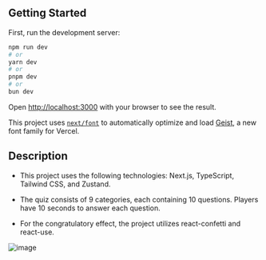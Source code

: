 ## Getting Started

First, run the development server:

```bash
npm run dev
# or
yarn dev
# or
pnpm dev
# or
bun dev
```

Open [http://localhost:3000](http://localhost:3000) with your browser to see the result.

This project uses [`next/font`](https://nextjs.org/docs/app/building-your-application/optimizing/fonts) to automatically optimize and load [Geist](https://vercel.com/font), a new font family for Vercel.

## Description

- This project uses the following technologies: Next.js, TypeScript, Tailwind CSS, and Zustand.

- The quiz consists of 9 categories, each containing 10 questions. Players have 10 seconds to answer each question.

- For the congratulatory effect, the project utilizes react-confetti and react-use.

![image](https://github.com/user-attachments/assets/7d928712-dce2-42ae-b14a-44aed70830eb)
